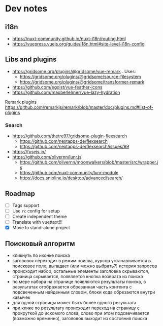 # Dev notes

## i18n

- https://nuxt-community.github.io/nuxt-i18n/routing.html
- https://vuepress.vuejs.org/guide/i18n.html#site-level-i18n-config

## Libs and plugins

- https://gridsome.org/plugins/@gridsome/vue-remark . Uses:
  - https://gridsome.org/plugins/@gridsome/source-filesystem
  - https://gridsome.org/plugins/@gridsome/transformer-remark
- https://github.com/egoist/vue-feather-icons
- https://github.com/maoberlehner/vue-lazy-hydration

Remark plugins https://github.com/remarkjs/remark/blob/master/doc/plugins.md#list-of-plugins

### Search

- https://github.com/thetre97/gridsome-plugin-flexsearch
  - https://github.com/nextapps-de/flexsearch
  - https://github.com/nextapps-de/flexsearch/issues/99
- https://fusejs.io/
- https://github.com/olivernn/lunr.js
  - https://github.com/olivernn/moonwalkers/blob/master/src/wrapper.js
  - https://github.com/nuxt-community/lunr-module
  - https://docs.snipline.io/desktop/advanced/search/

## Roadmap

- [ ] Tags support
- [ ] Use `rc` config for setup
- [ ] Create independent theme
- [ ] Translate with vuettext!!!
- [x] Move to stand-alone project

## Поисковый алгоритм

- кликнуть по иконке поиска
- заголовок переходит в режим поиска, курсор устанавливается в поисковое поле, выпадает (или можно выбрать?) история
  запросов
- происходит набор, остальные элементы заголовка скрываются, страница скрывается, появляется кнопка возврата из поиска
- по мере набора на странице появляются результаты поиска, в результатах отображается обрезанная часть контента с
  подсвеченным найденным словом, блоки кода обрезаются внутри кавычек
- для одной страницы может быть более одного результата
- при клике по результату происходит переход на страницу с прокруткой до искомого слова, слово при этом подсвечивается
  (возможно временно), заголовок выходит из состояния поиска
